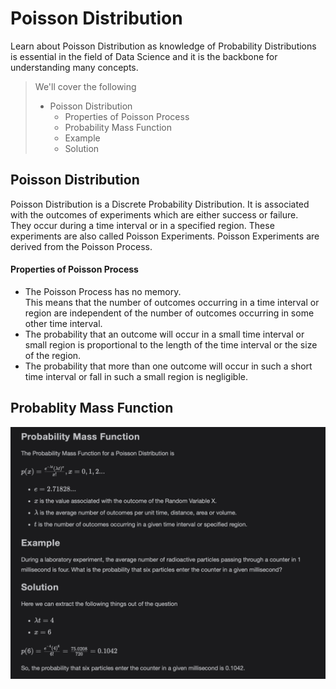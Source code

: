 # Poisson Distribution

Learn about Poisson Distribution as knowledge of Probability Distributions is essential in the field of Data Science and it is the backbone for understanding many concepts.

> We'll cover the following
>
> - Poisson Distribution
>   - Properties of Poisson Process
>   - Probability Mass Function
>   - Example
>   - Solution

## Poisson Distribution

Poisson Distribution is a Discrete Probability Distribution. It is associated with the outcomes of experiments which are either success or failure.  
 They occur during a time interval or in a specified region. These experiments are also called Poisson Experiments. Poisson Experiments are derived from the Poisson Process.

#### Properties of Poisson Process

- The Poisson Process has no memory.  
   This means that the number of outcomes occurring in a time interval or region are independent of the number of outcomes occurring in some other time interval.
- The probability that an outcome will occur in a small time interval or small region is proportional to the length of the time interval or the size of the region.
- The probability that more than one outcome will occur in such a short time interval or fall in such a small region is negligible.

## Probablity Mass Function

![probablity mass function](./images/8-1-poission.png)
